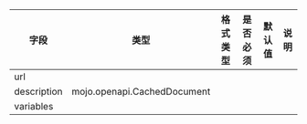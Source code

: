 | 字段 | 类型 | 格式类型 | 是否必须 | 默认值 | 说明 |
|---|---|---|---|---|---|
| url |  |  |  |  |
| description | mojo.openapi.CachedDocument |  |  |  |
| variables |  |  |  |  |
